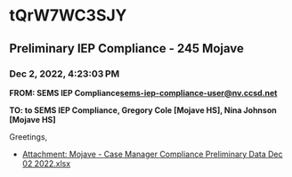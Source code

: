 # tQrW7WC3SJY
## Preliminary IEP Compliance - 245 Mojave
### Dec 2, 2022, 4:23:03 PM
**FROM: SEMS IEP Compliance<sems-iep-compliance-user@nv.ccsd.net>**

**TO: to SEMS IEP Compliance, Gregory Cole [Mojave HS], Nina Johnson [Mojave HS]**


Greetings, 





* [Attachment: Mojave - Case Manager Compliance Preliminary Data Dec 02 2022.xlsx](tQrW7WC3SJY-attachment-1.xlsx)
